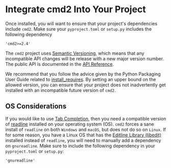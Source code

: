 # Integrate cmd2 Into Your Project

Once installed, you will want to ensure that your project's dependencies include `cmd2`. Make sure
your `pyproject.toml` or `setup.py` includes the following dependency

    'cmd2>=2.4'

The `cmd2` project uses [Semantic Versioning](https://semver.org), which means that any incompatible
API changes will be release with a new major version number. The public API is documented in the
[API Reference](../api/index.md).

We recommend that you follow the advice given by the Python Packaging User Guide related to
[install_requires](https://packaging.python.org/discussions/install-requires-vs-requirements/). By
setting an upper bound on the allowed version, you can ensure that your project does not
inadvertently get installed with an incompatible future version of `cmd2`.

## OS Considerations

If you would like to use [Tab Completion](../features/completion.md), then you need a compatible
version of [readline](https://tiswww.case.edu/php/chet/readline/rltop.html) installed on your
operating system (OS). `cmd2` forces a sane install of `readline` on both `Windows` and `macOS`, but
does not do so on `Linux`. If for some reason, you have a Linux OS that has the
[Editline Library (libedit)](https://www.thrysoee.dk/editline/) installed instead of `readline`, you
will need to manually add a dependency on `gnureadline`. Make sure to include the following
dependency in your `pyproject.toml` or `setup.py`:

    'gnureadline'
